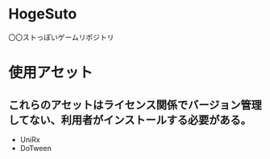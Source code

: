 # HogeSuto
〇〇ストっぽいゲームリポジトリ

# 使用アセット
## これらのアセットはライセンス関係でバージョン管理してない、利用者がインストールする必要がある。
- UniRx
- DoTween
